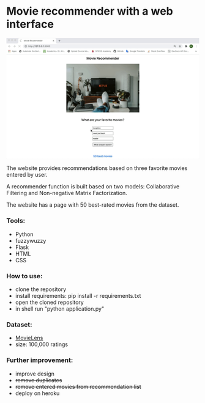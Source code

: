 # Movie recommender with a web interface

![Alt Text](https://github.com/madinamarat/movie_recommender/blob/master/movie_recommender.gif)

The website provides recommendations based on three favorite movies entered by user.

A recommender function is built based on two models: Collaborative Filtering and Non-negative Matrix Factorization.

The website has a page with 50 best-rated movies from the dataset.

### Tools: 
* Python 
* fuzzywuzzy
* Flask
* HTML
* CSS

### How to use:
* clone the repository
* install requirements: pip install -r requirements.txt
* open the cloned repository
* in shell run "python application.py"

### Dataset: 
* [MovieLens](https://grouplens.org/datasets/movielens/)
* size: 100,000 ratings 

### Further improvement:
* improve design
* <strike>remove duplicates</strike>
* <strike>remove entered movies from recommendation list</strike>
* deploy on heroku  
